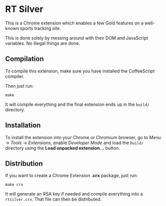 RT Silver
=========

This is a Chrome extension which enables a few Gold features on a well-known sports tracking site.

This is done solely by messing around with their DOM and JavaScript variables. No illegal things are done.


Compilation
-----------

To compile this extension, make sure you have installed the CoffeeScript compiler.

Then just run:

```
make
```

It will compile everything and the final extension ends up in the `build/` directory.



Installation
------------

To install the extension into your Chrome or Chromium browser, go to *Menu* → *Tools* → *Extensions*,
enable *Developer Mode* and load the `build/` directory using the **Load unpacked extension…** button.



Distribution
------------

If you want to create a Chrome Extension **.crx** package, just run:

```
make crx
```

It will generate an RSA key if needed and compile everything into a `rtsilver.crx`.
That file can then be distributed.
